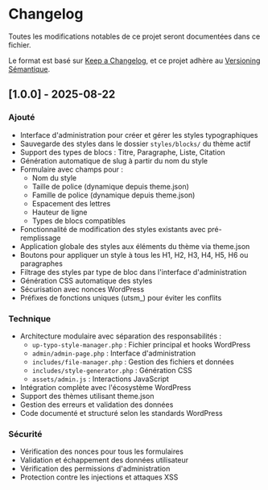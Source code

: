 # Changelog

Toutes les modifications notables de ce projet seront documentées dans ce fichier.

Le format est basé sur [Keep a Changelog](https://keepachangelog.com/fr/1.0.0/),
et ce projet adhère au [Versioning Sémantique](https://semver.org/lang/fr/).

## [1.0.0] - 2025-08-22

### Ajouté
- Interface d'administration pour créer et gérer les styles typographiques
- Sauvegarde des styles dans le dossier `styles/blocks/` du thème actif
- Support des types de blocs : Titre, Paragraphe, Liste, Citation
- Génération automatique de slug à partir du nom du style
- Formulaire avec champs pour :
  - Nom du style
  - Taille de police (dynamique depuis theme.json)
  - Famille de police (dynamique depuis theme.json)
  - Espacement des lettres
  - Hauteur de ligne
  - Types de blocs compatibles
- Fonctionnalité de modification des styles existants avec pré-remplissage
- Application globale des styles aux éléments du thème via theme.json
- Boutons pour appliquer un style à tous les H1, H2, H3, H4, H5, H6 ou paragraphes
- Filtrage des styles par type de bloc dans l'interface d'administration
- Génération CSS automatique des styles
- Sécurisation avec nonces WordPress
- Préfixes de fonctions uniques (utsm_) pour éviter les conflits

### Technique
- Architecture modulaire avec séparation des responsabilités :
  - `up-typo-style-manager.php` : Fichier principal et hooks WordPress
  - `admin/admin-page.php` : Interface d'administration
  - `includes/file-manager.php` : Gestion des fichiers et données
  - `includes/style-generator.php` : Génération CSS
  - `assets/admin.js` : Interactions JavaScript
- Intégration complète avec l'écosystème WordPress
- Support des thèmes utilisant theme.json
- Gestion des erreurs et validation des données
- Code documenté et structuré selon les standards WordPress

### Sécurité
- Vérification des nonces pour tous les formulaires
- Validation et échappement des données utilisateur
- Vérification des permissions d'administration
- Protection contre les injections et attaques XSS
